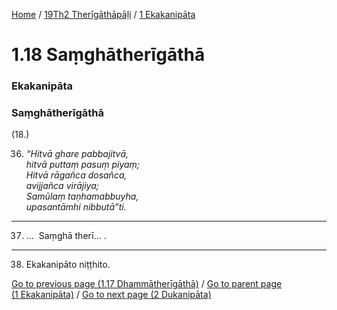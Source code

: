 
[Home](/) / [19Th2 Therīgāthāpāḷi](../../19Th2.md) / [1 Ekakanipāta](../1.md)

# 1.18 Saṃghātherīgāthā

### Ekakanipāta

### Saṃghātherīgāthā

(18.)

36. _“Hitvā ghare pabbajitvā,_  
_hitvā puttaṃ pasuṃ piyaṃ;_  
_Hitvā rāgañca dosañca,_  
_avijjañca virājiya;_  
_Samūlaṃ taṇhamabbuyha,_  
_upasantāmhi nibbutā”ti._  


---

37. …  Saṃghā therī… .



---

38. Ekakanipāto niṭṭhito.



[Go to previous page (1.17 Dhammātherīgāthā)](1.17.md) / [Go to parent page (1 Ekakanipāta)](../1.md) / [Go to next page (2 Dukanipāta)](../2.md)


